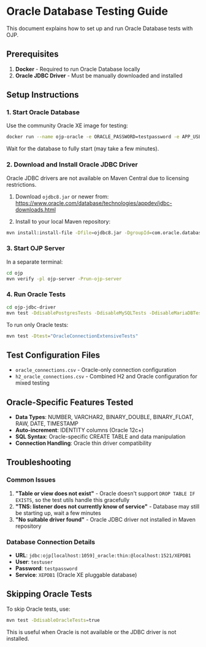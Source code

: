# Oracle Database Testing Guide

This document explains how to set up and run Oracle Database tests with OJP.

## Prerequisites

1. **Docker** - Required to run Oracle Database locally
2. **Oracle JDBC Driver** - Must be manually downloaded and installed

## Setup Instructions

### 1. Start Oracle Database

Use the community Oracle XE image for testing:

```bash
docker run --name ojp-oracle -e ORACLE_PASSWORD=testpassword -e APP_USER=testuser -e APP_USER_PASSWORD=testpassword -d -p 1521:1521 gvenzl/oracle-xe:21-slim
```

Wait for the database to fully start (may take a few minutes).

### 2. Download and Install Oracle JDBC Driver

Oracle JDBC drivers are not available on Maven Central due to licensing restrictions.

1. Download `ojdbc8.jar` or newer from: https://www.oracle.com/database/technologies/appdev/jdbc-downloads.html

2. Install to your local Maven repository:
```bash
mvn install:install-file -Dfile=ojdbc8.jar -DgroupId=com.oracle.database.jdbc -DartifactId=ojdbc8 -Dversion=21.1.0.0 -Dpackaging=jar
```

### 3. Start OJP Server

In a separate terminal:
```bash
cd ojp
mvn verify -pl ojp-server -Prun-ojp-server
```

### 4. Run Oracle Tests

```bash
cd ojp-jdbc-driver
mvn test -DdisablePostgresTests -DdisableMySQLTests -DdisableMariaDBTests
```

To run only Oracle tests:
```bash
mvn test -Dtest="OracleConnectionExtensiveTests"
```

## Test Configuration Files

- `oracle_connections.csv` - Oracle-only connection configuration
- `h2_oracle_connections.csv` - Combined H2 and Oracle configuration for mixed testing

## Oracle-Specific Features Tested

- **Data Types**: NUMBER, VARCHAR2, BINARY_DOUBLE, BINARY_FLOAT, RAW, DATE, TIMESTAMP
- **Auto-increment**: IDENTITY columns (Oracle 12c+)
- **SQL Syntax**: Oracle-specific CREATE TABLE and data manipulation
- **Connection Handling**: Oracle thin driver compatibility

## Troubleshooting

### Common Issues

1. **"Table or view does not exist"** - Oracle doesn't support `DROP TABLE IF EXISTS`, so the test utils handle this gracefully
2. **"TNS: listener does not currently know of service"** - Database may still be starting up, wait a few minutes
3. **"No suitable driver found"** - Oracle JDBC driver not installed in Maven repository

### Database Connection Details

- **URL**: `jdbc:ojp[localhost:1059]_oracle:thin:@localhost:1521/XEPDB1`
- **User**: `testuser`
- **Password**: `testpassword`
- **Service**: `XEPDB1` (Oracle XE pluggable database)

## Skipping Oracle Tests

To skip Oracle tests, use:
```bash
mvn test -DdisableOracleTests=true
```

This is useful when Oracle is not available or the JDBC driver is not installed.